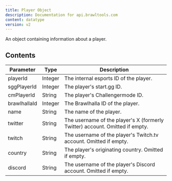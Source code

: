 ```yaml
---
title: Player Object
description: Documentation for api.brawltools.com
content: datatype
version: v2
---
```


An object containing information about a player.

## Contents

| Parameter    | Type    | Description                                                                  |
| ------------ | ------- | ---------------------------------------------------------------------------- |
| playerId     | Integer | The internal esports ID of the player.                                       |
| sggPlayerId  | Integer | The player's start.gg ID.                                                    |
| cmPlayerId   | String  | The player's Challengermode ID.                                              |
| brawlhallaId | Integer | The Brawlhalla ID of the player.                                             |
| name         | String  | The name of the player.                                                      |
| twitter      | String  | The username of the player's X (formerly Twitter) account. Omitted if empty. |
| twitch       | String  | The username of the player's Twitch.tv account. Omitted if empty.            |
| country      | String  | The player's originating country. Omitted if empty.                          |
| discord      | String  | The username of the player's Discord account. Omitted if empty.              |
